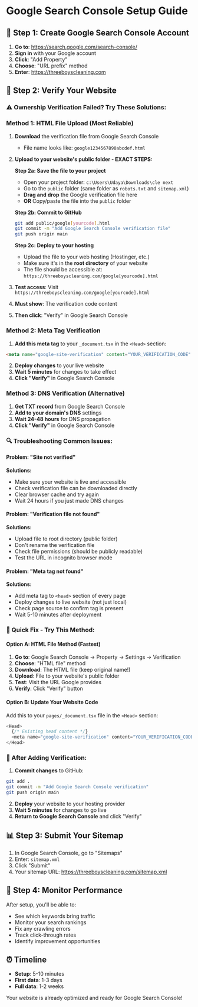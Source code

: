 # Google Search Console Setup Guide

## 🎯 Step 1: Create Google Search Console Account

1. **Go to**: https://search.google.com/search-console/
2. **Sign in** with your Google account
3. **Click**: "Add Property"
4. **Choose**: "URL prefix" method
5. **Enter**: https://threeboyscleaning.com

## 🔧 Step 2: Verify Your Website

### ⚠️ Ownership Verification Failed? Try These Solutions:

### Method 1: HTML File Upload (Most Reliable)
1. **Download** the verification file from Google Search Console
   - File name looks like: `google1234567890abcdef.html`

2. **Upload to your website's public folder - EXACT STEPS:**
   
   **Step 2a: Save the file to your project**
   - Open your project folder: `c:\Users\Udaya\Downloads\cle next`
   - Go to the `public` folder (same folder as `robots.txt` and `sitemap.xml`)
   - **Drag and drop** the Google verification file here
   - **OR** Copy/paste the file into the `public` folder
   
   **Step 2b: Commit to GitHub**
   ```bash
   git add public/google[yourcode].html
   git commit -m "Add Google Search Console verification file"
   git push origin main
   ```
   
   **Step 2c: Deploy to your hosting**
   - Upload the file to your web hosting (Hostinger, etc.)
   - Make sure it's in the **root directory** of your website
   - The file should be accessible at: `https://threeboyscleaning.com/google[yourcode].html`

3. **Test access**: Visit `https://threeboyscleaning.com/google[yourcode].html`
4. **Must show**: The verification code content
5. **Then click**: "Verify" in Google Search Console

### Method 2: Meta Tag Verification
1. **Add this meta tag** to your `_document.tsx` in the `<Head>` section:
```html
<meta name="google-site-verification" content="YOUR_VERIFICATION_CODE" />
```
2. **Deploy changes** to your live website
3. **Wait 5 minutes** for changes to take effect
4. **Click "Verify"** in Google Search Console

### Method 3: DNS Verification (Alternative)
1. **Get TXT record** from Google Search Console
2. **Add to your domain's DNS** settings
3. **Wait 24-48 hours** for DNS propagation
4. **Click "Verify"** in Google Search Console

### 🔍 Troubleshooting Common Issues:

#### Problem: "Site not verified"
**Solutions:**
- Make sure your website is live and accessible
- Check verification file can be downloaded directly
- Clear browser cache and try again
- Wait 24 hours if you just made DNS changes

#### Problem: "Verification file not found"
**Solutions:**
- Upload file to root directory (public folder)
- Don't rename the verification file
- Check file permissions (should be publicly readable)
- Test the URL in incognito browser mode

#### Problem: "Meta tag not found"
**Solutions:**
- Add meta tag to `<head>` section of every page
- Deploy changes to live website (not just local)
- Check page source to confirm tag is present
- Wait 5-10 minutes after deployment

### 🚀 Quick Fix - Try This Method:

#### Option A: HTML File Method (Fastest)
1. **Go to**: Google Search Console → Property → Settings → Verification
2. **Choose**: "HTML file" method
3. **Download**: The HTML file (keep original name!)
4. **Upload**: File to your website's public folder
5. **Test**: Visit the URL Google provides
6. **Verify**: Click "Verify" button

#### Option B: Update Your Website Code
Add this to your `pages/_document.tsx` file in the `<Head>` section:

```typescript
<Head>
  {/* Existing head content */}
  <meta name="google-site-verification" content="YOUR_VERIFICATION_CODE_HERE" />
</Head>
```

### 🔄 After Adding Verification:

1. **Commit changes** to GitHub:
```bash
git add .
git commit -m "Add Google Search Console verification"
git push origin main
```

2. **Deploy** your website to your hosting provider
3. **Wait 5 minutes** for changes to go live
4. **Return to Google Search Console** and click "Verify"

## 📊 Step 3: Submit Your Sitemap

1. In Google Search Console, go to "Sitemaps"
2. Enter: `sitemap.xml`
3. Click "Submit"
4. Your sitemap URL: https://threeboyscleaning.com/sitemap.xml

## 🎯 Step 4: Monitor Performance

After setup, you'll be able to:
- See which keywords bring traffic
- Monitor your search rankings
- Fix any crawling errors
- Track click-through rates
- Identify improvement opportunities

## ⏰ Timeline
- **Setup**: 5-10 minutes
- **First data**: 1-3 days
- **Full data**: 1-2 weeks

Your website is already optimized and ready for Google Search Console!